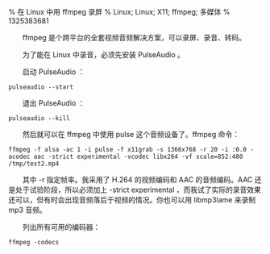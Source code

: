 % 在 Linux 中用 ffmpeg 录屏
% Linux; Linux; X11; ffmpeg; 多媒体
% 1325383681

　　ffmpeg 是个跨平台的全套视频音频解决方案，可以录屏、录音、转码。

　　为了能在 Linux 中录音，必须先安装 PulseAudio 。

　　启动 PulseAudio ：

	pulseaudio --start

　　退出 PulseAudio ：

	pulseaudio --kill

　　然后就可以在 ffmpeg 中使用 pulse 这个音频设备了。ffmpeg 命令：

	ffmpeg -f alsa -ac 1 -i pulse -f x11grab -s 1366x768 -r 20 -i :0.0 -acodec aac -strict experimental -vcodec libx264 -vf scale=852:480 /tmp/test2.mp4

　　其中 -r 指定帧率。我采用了 H.264 的视频编码和 AAC 的音频编码。AAC 还是处于试验阶段，所以必须加上 -strict experimental ，而我试了实际的录音效果还可以，但有时会出现音频落后于视频的情况。你也可以用 libmp3lame 来录制 mp3 音频。

　　列出所有可用的编码器：

	ffmpeg -codecs
